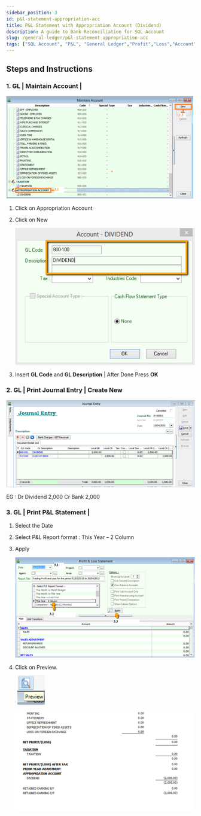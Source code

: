 ```yaml
---
sidebar_position: 3
id: p&l-statement-appropriation-acc
title: P&L Statement with Appropriation Account (Dividend)
description: A guide to Bank Reconciliation for SQL Account
slug: /general-ledger/p&l-statement-appropriation-acc
tags: ["SQL Account", "P&L", "General Ledger","Profit","Loss","Account","Appropriation"]
---
```


## Steps and Instructions

### 1. GL | Maintain Account |

![1](../../static/img/general-ledger/p&l-statement-appropriation-acc/1.png)

1. Click on Appropriation Account

2. Click on New

    ![2](../../static/img/general-ledger/p&l-statement-appropriation-acc/2.png)

3. Insert **GL Code** and **GL Description** | After Done Press **OK**

### 2. GL | Print Journal Entry | Create New

![3](../../static/img/general-ledger/p&l-statement-appropriation-acc/3.png)

EG : Dr Dividend 2,000 Cr Bank 2,000

### 3. GL | Print P&L Statement |

1. Select the Date

2. Select P&L Report format : This Year – 2 Column

3. Apply

    ![4](../../static/img/general-ledger/p&l-statement-appropriation-acc/4.png)

4. Click on Preview.

    ![5](../../static/img/general-ledger/p&l-statement-appropriation-acc/5.png)

    ![6](../../static/img/general-ledger/p&l-statement-appropriation-acc/6.png)
